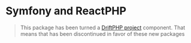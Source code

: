 # Symfony and ReactPHP

> This package has been turned a [DriftPHP project](http://driftphp.io) component. That means that has been discontinued in favor of these new packages
